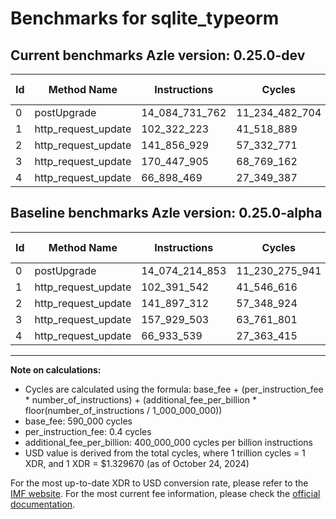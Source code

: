 # Benchmarks for sqlite_typeorm

## Current benchmarks Azle version: 0.25.0-dev

| Id  | Method Name         | Instructions   | Cycles         | USD           | USD/Million Calls | Change                               |
| --- | ------------------- | -------------- | -------------- | ------------- | ----------------- | ------------------------------------ |
| 0   | postUpgrade         | 14_084_731_762 | 11_234_482_704 | $0.0149381546 | $14_938.15        | <font color="red">+10_516_909</font> |
| 1   | http_request_update | 102_322_223    | 41_518_889     | $0.0000552064 | $55.20            | <font color="green">-69_319</font>   |
| 2   | http_request_update | 141_856_929    | 57_332_771     | $0.0000762337 | $76.23            | <font color="green">-40_383</font>   |
| 3   | http_request_update | 170_447_905    | 68_769_162     | $0.0000914403 | $91.44            | <font color="red">+12_518_402</font> |
| 4   | http_request_update | 66_898_469     | 27_349_387     | $0.0000363657 | $36.36            | <font color="green">-35_070</font>   |

## Baseline benchmarks Azle version: 0.25.0-alpha

| Id  | Method Name         | Instructions   | Cycles         | USD           | USD/Million Calls |
| --- | ------------------- | -------------- | -------------- | ------------- | ----------------- |
| 0   | postUpgrade         | 14_074_214_853 | 11_230_275_941 | $0.0149325610 | $14_932.56        |
| 1   | http_request_update | 102_391_542    | 41_546_616     | $0.0000552433 | $55.24            |
| 2   | http_request_update | 141_897_312    | 57_348_924     | $0.0000762551 | $76.25            |
| 3   | http_request_update | 157_929_503    | 63_761_801     | $0.0000847822 | $84.78            |
| 4   | http_request_update | 66_933_539     | 27_363_415     | $0.0000363843 | $36.38            |

---

**Note on calculations:**

- Cycles are calculated using the formula: base_fee + (per_instruction_fee \* number_of_instructions) + (additional_fee_per_billion \* floor(number_of_instructions / 1_000_000_000))
- base_fee: 590_000 cycles
- per_instruction_fee: 0.4 cycles
- additional_fee_per_billion: 400_000_000 cycles per billion instructions
- USD value is derived from the total cycles, where 1 trillion cycles = 1 XDR, and 1 XDR = $1.329670 (as of October 24, 2024)

For the most up-to-date XDR to USD conversion rate, please refer to the [IMF website](https://www.imf.org/external/np/fin/data/rms_sdrv.aspx).
For the most current fee information, please check the [official documentation](https://internetcomputer.org/docs/current/developer-docs/gas-cost#execution).
